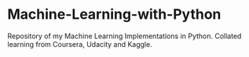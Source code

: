 # Machine-Learning-with-Python

Repository of my Machine Learning Implementations in Python. Collated learning from Coursera, Udacity and Kaggle.
